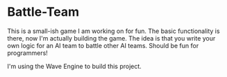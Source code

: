 # Battle-Team
This is a small-ish game I am working on for fun. The basic functionality is there, now I'm actually building the game. The idea is that you write your own logic for an AI team to battle other AI teams. Should be fun for programmers!

I'm using the Wave Engine to build this project.
